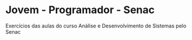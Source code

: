 # Jovem - Programador - Senac
Exercícios das aulas do curso Análise e Desenvolvimento de Sistemas pelo Senac
